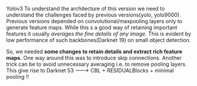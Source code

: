 Yolov3 
To understand the architecture of this version we need to understand the challenges faced by previous versions(yolo, yolo9000).
Previous versions depended on convolutional/maxpooling layers only to generate feature maps. While this s a good way of retaining important features
it usually *averages the fine details of any image*. This is evident by low performance of such backbones(Darknet 19) on small object detection. 

So, we needed **some changes to retain details and extract rich feature maps.** One way around this was to introduce skip connections. Another trick can be
to avoid unnecessary averaging i.e. to remove pooling layers. This give rise to Darknet 53 ---> CBL + RESIDUALBlocks + minimal pooling !!
